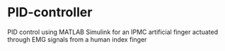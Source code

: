 # PID-controller
PID control using MATLAB Simulink for an IPMC artificial finger actuated through EMG signals from a human index finger
